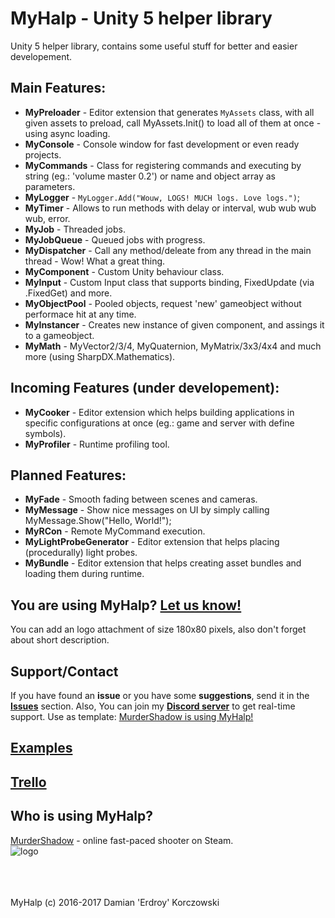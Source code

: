 # MyHalp - Unity 5 helper library
Unity 5 helper library, contains some useful stuff for better and easier developement.

## Main Features:
 - **MyPreloader** - Editor extension that generates `MyAssets` class, with all given assets to preload, call MyAssets.Init() to load all of them at once - using async loading.
 - **MyConsole** - Console window for fast development or even ready projects.
 - **MyCommands** - Class for registering commands and executing by string (eg.: 'volume master 0.2') or name and object array as parameters.
 - **MyLogger** - `MyLogger.Add("Wouw, LOGS! MUCH logs. Love logs.")`;
 - **MyTimer** - Allows to run methods with delay or interval, wub wub wub wub, error.
 - **MyJob** - Threaded jobs.
 - **MyJobQueue** - Queued jobs with progress.
 - **MyDispatcher** - Call any method/deleate from any thread in the main thread - Wow! What a great thing.
 - **MyComponent** - Custom Unity behaviour class.
 - **MyInput** - Custom Input class that supports binding, FixedUpdate (via .FixedGet) and more.
 - **MyObjectPool** - Pooled objects, request 'new' gameobject without performace hit at any time.
 - **MyInstancer** - Creates new instance of given component, and assings it to a gameobject.
 - **MyMath** - MyVector2/3/4, MyQuaternion, MyMatrix/3x3/4x4 and much more (using SharpDX.Mathematics).

## Incoming Features (under developement):
 - **MyCooker** - Editor extension which helps building applications in specific configurations at once (eg.: game and server with define symbols). 
 - **MyProfiler** - Runtime profiling tool.
 
## Planned Features:
 - **MyFade** - Smooth fading between scenes and cameras.
 - **MyMessage** - Show nice messages on UI by simply calling MyMessage.Show("Hello, World!");
 - **MyRCon** - Remote MyCommand execution.
 - **MyLightProbeGenerator** - Editor extension that helps placing (procedurally) light probes.
 - **MyBundle** - Editor extension that helps creating asset bundles and loading them during runtime.

## You are using MyHalp? [Let us know!](https://github.com/Erdroy/MyHalp/issues) 
You can add an logo attachment of size 180x80 pixels, also don't forget about short description.

## Support/Contact
If you have found an **issue** or you have some **suggestions**, send it in the **[Issues](https://github.com/Erdroy/MyHalp/issues)** section.
Also, You can join my **[Discord server](https://discord.gg/ybJaGtb)** to get real-time support.
Use as template: [MurderShadow is using MyHalp!](https://github.com/Erdroy/MyHalp/issues/2)

## [Examples](https://github.com/Erdroy/MyHalpExamples)

## [Trello](https://trello.com/b/2FMBpoOG/myhalp)

## Who is using MyHalp?
[MurderShadow](http://store.steampowered.com/app/506690) - online fast-paced shooter on Steam. <br>
![logo](https://cloud.githubusercontent.com/assets/7634316/26507479/cbf91cd4-4250-11e7-8bfc-9ff427489e72.png)

<br><br><br>
MyHalp (c) 2016-2017 Damian 'Erdroy' Korczowski
